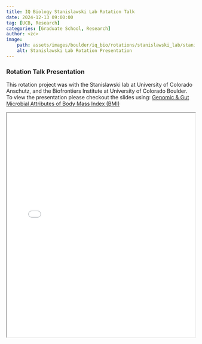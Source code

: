 ```yaml
---
title: IQ Biology Stanislawski Lab Rotation Talk
date: 2024-12-13 09:00:00
tag: [UCB, Research]
categories: [Graduate School, Research]
author: <zc>    
image: 
    path: assets/images/boulder/iq_bio/rotations/stanislawski_lab/stanislawski_lab_rotation_presentation.png
    alt: Stanislawski Lab Rotation Presentation
---
```


### Rotation Talk Presentation

This rotation project was with the Stanislawski lab at University of Colorado Anschutz, and the Biofrontiers Institute at University of Colorado Boulder. To view the presentation please checkout the slides using: [Genomic & Gut Microbial Attributes of Body Mass Index (BMI)](https://drive.google.com/file/d/1M3mWgE5vxIQ42aNond6AS6Ev8jRPSGel/view?usp=sharing)

<iframe src="{{ 'assets/pdf/iq_bio_rotations/stanislawski_lab/Stanislawski-Lab-IQ-Bio-Fall-2024-Presentation.pdf' | relative_url }}" width="100%" height="600px"></iframe>